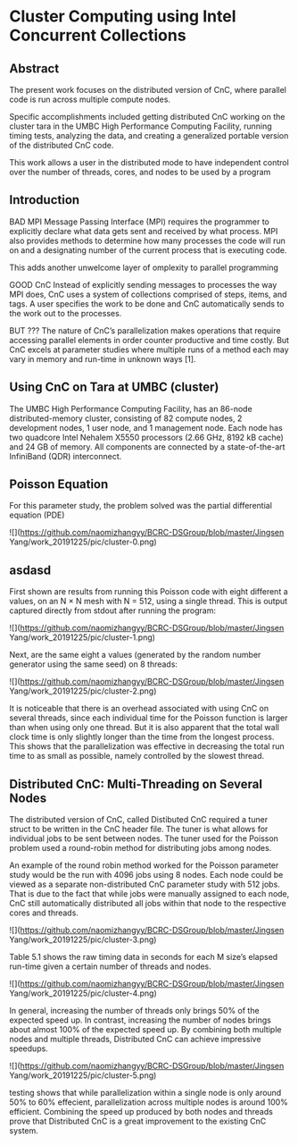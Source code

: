 # Cluster Computing using Intel Concurrent Collections

## Abstract
The present work focuses on the distributed version of CnC, where parallel code is run across multiple compute nodes.

Specific accomplishments included 
getting distributed CnC working on the cluster tara in the UMBC High Performance Computing Facility, 
running timing tests, 
analyzing the data, 
and creating a generalized portable version of the distributed CnC code.

This work allows a user in the distributed mode to have independent control over the number of threads, cores, and nodes to be used by a program



## Introduction

BAD MPI
Message Passing Interface (MPI) requires the programmer to explicitly declare what data gets sent and received by what process. 
MPI also provides methods to determine how many processes the code will run on and a designating number of the current process that is executing code. 

This adds another unwelcome layer of  omplexity to parallel programming


GOOD CnC
Instead of explicitly sending messages to processes the way MPI does, CnC uses a system of collections comprised of steps, items, and tags.
A user specifies the work to be done and CnC automatically sends to the work out to the processes. 


BUT ???
The nature of CnC’s parallelization makes operations that require accessing parallel elements in order counter productive and time costly. 
But CnC excels at parameter studies where multiple runs of a method each may vary in memory and run-time in unknown ways [1].


## Using CnC on Tara at UMBC (cluster)

The UMBC High Performance Computing Facility, has an 86-node distributed-memory cluster, consisting of 82 compute nodes, 2 development nodes, 1 user node, and 1 management node.
Each node has two quadcore Intel Nehalem X5550 processors (2.66 GHz, 8192 kB cache) and 24 GB of memory. All components are connected by a state-of-the-art InfiniBand (QDR) interconnect.


## Poisson Equation

For this parameter study, the problem solved was the partial differential equation (PDE)

![](https://github.com/naomizhangyy/BCRC-DSGroup/blob/master/Jingsen Yang/work_20191225/pic/cluster-0.png)





## asdasd

First shown are results from running this Poisson code with eight different a values, on an N × N mesh with N = 512, using a single thread. This is output captured directly from stdout after running the program:

![](https://github.com/naomizhangyy/BCRC-DSGroup/blob/master/Jingsen Yang/work_20191225/pic/cluster-1.png)


Next, are the same eight a values (generated by the random number generator using the same seed) on 8 threads:

![](https://github.com/naomizhangyy/BCRC-DSGroup/blob/master/Jingsen Yang/work_20191225/pic/cluster-2.png)

It is noticeable that there is an overhead associated with using CnC on several threads, since each individual time for the Poisson function is larger than when using only one thread. 
But it is also apparent that the total wall clock time is only slightly longer than the time from the longest process. 
This shows that the parallelization was effective in decreasing the total run time to as small as possible, namely controlled by the slowest thread.


## Distributed CnC: Multi-Threading on Several Nodes

The distributed version of CnC, called Distibuted CnC required a tuner struct to be written in the CnC header file.
The tuner is what allows for individual jobs to be sent between nodes. 
The tuner used for the Poisson problem used a round-robin method for distributing jobs among nodes.


An example of the round robin method worked for the Poisson parameter study would be the run with 4096 jobs using 8 nodes. 
Each node could be viewed as a separate non-distributed CnC parameter study with 512 jobs.
That is due to the fact that while jobs were manually assigned to each node, CnC still automatically distributed all jobs within that node to the respective cores and threads.


![](https://github.com/naomizhangyy/BCRC-DSGroup/blob/master/Jingsen Yang/work_20191225/pic/cluster-3.png)

Table 5.1 shows the raw timing data in seconds for each M size’s elapsed run-time given a certain number of threads and nodes. 

![](https://github.com/naomizhangyy/BCRC-DSGroup/blob/master/Jingsen Yang/work_20191225/pic/cluster-4.png)


In general, increasing the number of threads only brings 50% of the expected speed up.
In contrast, increasing the number of nodes brings about almost 100% of the expected speed up. 
By combining both multiple nodes and multiple threads, Distributed CnC can achieve impressive speedups.



![](https://github.com/naomizhangyy/BCRC-DSGroup/blob/master/Jingsen Yang/work_20191225/pic/cluster-5.png)

testing shows that while parallelization within a single node is only around 50% to 60% effecient, parallelization across multiple nodes is around 100% efficient. Combining the speed up produced by both nodes and threads prove that Distributed CnC is a great improvement to the existing CnC system.

